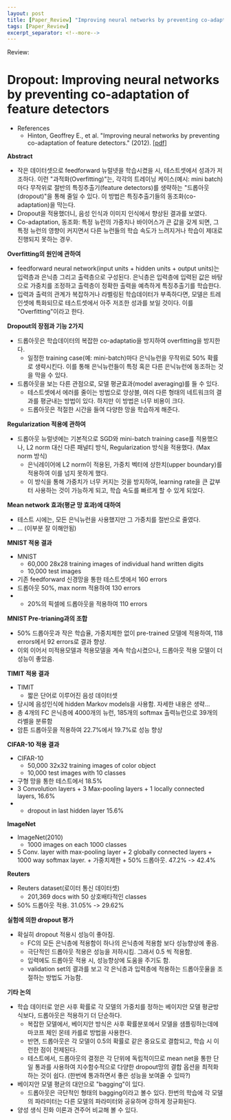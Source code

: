 ```yaml
---
layout: post
title: [Paper_Review] "Improving neural networks by preventing co-adaptation of feature detectors", Dropout (2012)
tags: [Paper_Review]
excerpt_separator: <!--more-->
---  
```

Review: 
<!--more-->
# Dropout: Improving neural networks by preventing co-adaptation of feature detectors    
- References
	- Hinton, Geoffrey E., et al. "Improving neural networks by preventing co-adaptation of feature detectors." (2012). [[pdf]](https://arxiv.org/pdf/1207.0580.pdf)    

**Abstract**    
- 작은 데이터셋으로 feedforward 뉴럴넷을 학습시켰을 시, 테스트셋에서 성과가 저조하다. 이런 "과적화(Overfitting)"는, 각각의 트레이닝 케이스(예시: mini batch)마다 무작위로 절반의 특징추출기(feature detectors)를 생략하는 "드롭아웃(dropout)"을 통해 줄일 수 있다. 이 방법은 특징추출기들의 동조화(co-adaptation)을 막는다.
- Dropout을 적용했더니, 음성 인식과 이미지 인식에서 향상된 결과를 보였다.
- Co-adaptation, 동조화: 특정 뉴런의 가중치나 바이어스가 큰 값을 갖게 되면, 그 특정 뉴런의 영향이 커지면서 다른 뉴런들의 학습 속도가 느려지거나 학습이 제대로 진행되지 못하는 경우.

**Overfitting의 원인에 관하여**    
- feedforward neural network(input units + hidden units + output units)는 입력층과 은닉층 그리고 출력층으로 구성된다. 은닉층은 입력층에 입력된 값은 바탕으로 가중치를 조정하고 출력층이 정확한 출력을 예측하게 특징추출기를 학습한다. 
- 입력과 출력의 관계가 복잡하거나 라벨링된 학습데이터가 부족하다면, 모델은 트레인셋에 특화되므로 테스트셋에서 아주 저조한 성과를 보일 것이다. 이를 "Overfitting"이라고 한다.

**Dropout의 장점과 기능 2가지**    
- 드롭아웃은 학습데이터의 복잡한 co-adaptatio을 방지하여 overfitting을 방지한다.
	- 일정한 training case(예: mini-batch)마다 은닉뉴런을 무작위로 50% 확률로 생략시킨다. 이를 통해 은닉뉴런들이 특정 혹은 다른 은닉뉴런에 동조하는 것을 막을 수 있다.
- 드롭아웃을 보는 다른 관점으로, 모델 평균효과(model averaging)를 들 수 있다.
	- 테스트셋에서 에러를 줄이는 방법으로 앙상블, 여러 다른 형태의 네트워크의 결과를 평균내는 방법이 있다. 하지만 이 방법은 너무 비용이 크다.
	- 드롭아웃은 적절한 시간을 들여 다양한 망을 학습하게 해준다.

**Regularization 적용에 관하여**    
- 드롭아웃 뉴럴넷에는 기본적으로 SGD와 mini-batch training case를 적용했으나, L2 norm 대신 다른 패널티 방식, Regularization 방식을 적용했다. (Max norm 방식)
	- 은닉레이어에 L2 norm이 적용된, 가중치 벡터에 상한치(upper boundary)를 적용하여 이를 넘지 못하게 했다. 
	- 이 방식을 통해 가중치가 너무 커지는 것을 방지하여, learning rate을 큰 값부터 사용하는 것이 가능하게 되고, 학습 속도를 빠르게 할 수 있게 되었다.

**Mean network 효과(평균 망 효과)에 대하여**    
- 테스트 시에는, 모든 은닉뉴런을 사용했지만 그 가중치를 절반으로 줄였다. 
- ... (이부분 잘 이해안됨)

**MNIST 적용 결과**    
- MNIST
	- 60,000 28x28 training images of individual hand written digits
	- 10,000 test images
- 기존 feedforward 신경망을 통한 테스트셋에서 160 errors
- 드롭아웃 50%, max norm 적용하여 130 errors
- + 20%의 픽셀에 드롭아웃을 적용하여 110 errors

**MNIST Pre-trianing과의 조합**    
- 50% 드롭아웃과 작은 학습율, 가중치제한 없이 pre-trained 모델에 적용하여, 118 errors에서 92 errors로 결과 향상.
- 이외 이어서 미적용모델과 적용모델을 계속 학습시켰으나, 드롭아웃 적용 모델이 더 성능이 좋았음.

**TIMIT 적용 결과**    
- TIMIT
	- 짧은 단어로 이루어진 음성 데이터셋 
- 당시에 음성인식에 hidden Markov models을 사용함. 자세한 내용은 생략...
- 총 4개의 FC 은닉층에 4000개의 뉴런, 185개의 softmax 출력뉴런으로 39개의 라벨을 분류함
- 암튼 드롭아웃을 적용하여 22.7%에서 19.7%로 성능 향상

**CIFAR-10 적용 결과**    
- CIFAR-10
	- 50,000 32x32 training images of color object
	- 10,000 test images with 10 classes
- 구형 망을 통한 테스트에서 18.5%
- 3 Convolution layers + 3 Max-pooling layers + 1 locally connected layers, 16.6%
- + dropout in last hidden layer 15.6%

**ImageNet**    
- ImageNet(2010)
	- 1000 images on each 1000 classes
- 5 Conv. layer with max-pooling layer + 2 globally connected layers + 1000 way softmax layer. + 가중치제한 + 50% 드롭아웃. 47.2% -> 42.4%

**Reuters**    
- Reuters dataset(로이터 통신 데이터셋)
	- 201,369 docs with 50 상호배타적인 classes
- 50% 드롭아웃 적용. 31.05% -> 29.62%

**실험에 의한 dropout 평가**    
- 확실히 dropout 적용시 성능이 좋아짐.
	- FC의 모든 은닉층에 적용함이 하나의 은닉층에 적용함 보다 성능향상에 좋음.
	- 극단적인 드롭아웃 적용은 성능을 저하시킴. 그래서 0.5 씩 적용함.
	- 입력에도 드롭아웃 적용 시, 성능향상에 도움을 주기도 함.
	- validation set의 결과를 보고 각 은닉층과 입력층에 적용하는 드롭아웃율을 조절하는 방법도 가능함.

**기타 논의**    
- 학습 데이터로 얻은 사후 확률로 각 모델의 가중치를 정하는 베이지안 모델 평균방식보다, 드롭아웃은 적용하기 더 단순하다.
	- 복잡한 모델에서, 베이지안 방식은 사후 확률분포에서 모델을 샘플링하는데에 마코프 체인 몬테 카를로 방법을 사용한다.
	- 반면, 드롭아웃은 각 모델이 0.5의 확률로 같은 중요도로 결합되고, 학습 시 이런한 점이 전제된다.
	- 테스트에서, 드롭아웃의 결정은 각 단위에 독립적이므로 mean net을 통한 단일 통과를 사용하여 지수함수적으로 다양한 dropout망의 결합 옵션을 최적화하는 것이 쉽다. (한번에 통과하면서 좋은 성능을 보여줄 수 있따?)
- 베이지안 모델 평균의 대안으로 "bagging"이 있다.
	- 드롭아웃은 극단적인 형태의 bagging이라고 볼수 있다. 한번의 학습에 각 모델의 파라미터는 다른 모델의 파라미터와 공유하며 강하게 정규화된다.
- 양성 생식 진화 이론과 견주어 비교해 볼 수 있다. 